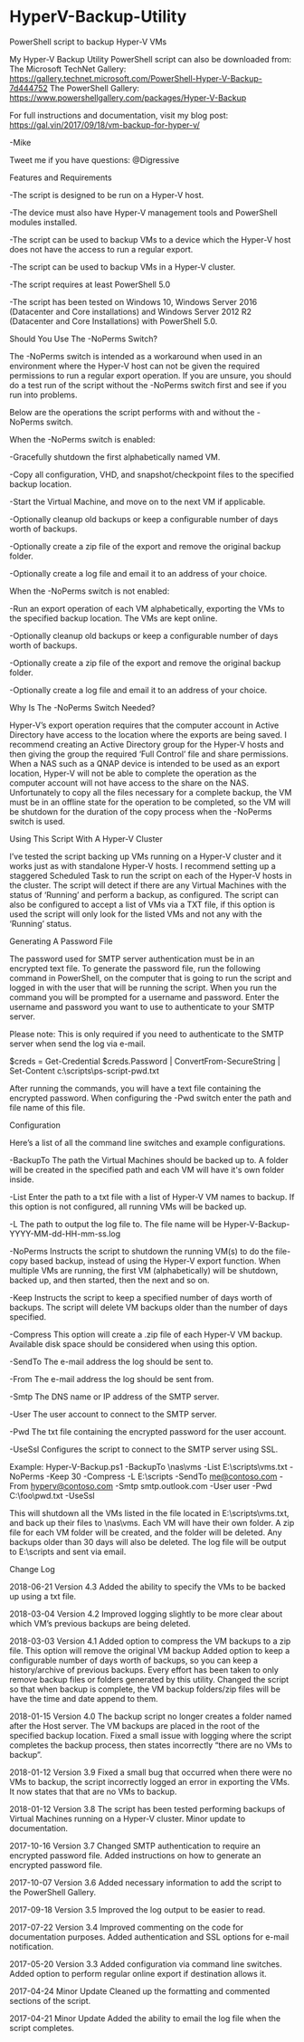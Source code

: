 # HyperV-Backup-Utility
PowerShell script to backup Hyper-V VMs

My Hyper-V Backup Utility PowerShell script can also be downloaded from:
The Microsoft TechNet Gallery: https://gallery.technet.microsoft.com/PowerShell-Hyper-V-Backup-7d444752
The PowerShell Gallery: https://www.powershellgallery.com/packages/Hyper-V-Backup

For full instructions and documentation, visit my blog post: https://gal.vin/2017/09/18/vm-backup-for-hyper-v/

-Mike

Tweet me if you have questions: @Digressive



Features and Requirements

-The script is designed to be run on a Hyper-V host.

-The device must also have Hyper-V management tools and PowerShell modules installed.

-The script can be used to backup VMs to a device which the Hyper-V host does not have the access to run a regular export.

-The script can be used to backup VMs in a Hyper-V cluster.

-The script requires at least PowerShell 5.0

-The script has been tested on Windows 10, Windows Server 2016 (Datacenter and Core installations) and Windows Server 2012 R2 (Datacenter and Core Installations) with PowerShell 5.0.



Should You Use The -NoPerms Switch?

The -NoPerms switch is intended as a workaround when used in an environment where the Hyper-V host can not be given the required permissions to run a regular export operation. If you are unsure, you should do a test run of the script without the -NoPerms switch first and see if you run into problems.

Below are the operations the script performs with and without the -NoPerms switch.


When the -NoPerms switch is enabled:

-Gracefully shutdown the first alphabetically named VM.

-Copy all configuration, VHD, and snapshot/checkpoint files to the specified backup location.

-Start the Virtual Machine, and move on to the next VM if applicable.

-Optionally cleanup old backups or keep a configurable number of days worth of backups.

-Optionally create a zip file of the export and remove the original backup folder.

-Optionally create a log file and email it to an address of your choice.


When the -NoPerms switch is not enabled:

-Run an export operation of each VM alphabetically, exporting the VMs to the specified backup location. The VMs are kept online.

-Optionally cleanup old backups or keep a configurable number of days worth of backups.

-Optionally create a zip file of the export and remove the original backup folder.

-Optionally create a log file and email it to an address of your choice.
 


Why Is The -NoPerms Switch Needed?

Hyper-V’s export operation requires that the computer account in Active Directory have access to the location where the exports are being saved. I recommend creating an Active Directory group for the Hyper-V hosts and then giving the group the required ‘Full Control’ file and share permissions. When a NAS such as a QNAP device is intended to be used as an export location, Hyper-V will not be able to complete the operation as the computer account will not have access to the share on the NAS. Unfortunately to copy all the files necessary for a complete backup, the VM must be in an offline state for the operation to be completed, so the VM will be shutdown for the duration of the copy process when the -NoPerms switch is used.



Using This Script With A Hyper-V Cluster

I’ve tested the script backing up VMs running on a Hyper-V cluster and it works just as with standalone Hyper-V hosts. I recommend setting up a staggered Scheduled Task to run the script on each of the Hyper-V hosts in the cluster. The script will detect if there are any Virtual Machines with the status of ‘Running’ and perform a backup, as configured. The script can also be configured to accept a list of VMs via a TXT file, if this option is used the script will only look for the listed VMs and not any with the ‘Running’ status.



Generating A Password File

The password used for SMTP server authentication must be in an encrypted text file. To generate the password file, run the following command in PowerShell, on the computer that is going to run the script and logged in with the user that will be running the script. When you run the command you will be prompted for a username and password. Enter the username and password you want to use to authenticate to your SMTP server.

Please note: This is only required if you need to authenticate to the SMTP server when send the log via e-mail.

$creds = Get-Credential
$creds.Password | ConvertFrom-SecureString | Set-Content c:\scripts\ps-script-pwd.txt

After running the commands, you will have a text file containing the encrypted password. When configuring the -Pwd switch enter the path and file name of this file.



Configuration

Here’s a list of all the command line switches and example configurations.

-BackupTo
The path the Virtual Machines should be backed up to. A folder will be created in the specified path and each VM will have it's own folder inside.

-List 
Enter the path to a txt file with a list of Hyper-V VM names to backup. If this option is not configured, all running VMs will be backed up.

-L
The path to output the log file to. The file name will be Hyper-V-Backup-YYYY-MM-dd-HH-mm-ss.log

-NoPerms
Instructs the script to shutdown the running VM(s) to do the file-copy based backup, instead of using the Hyper-V export function. When multiple VMs are running, the first VM (alphabetically) will be shutdown, backed up, and then started, then the next and so on.

-Keep
Instructs the script to keep a specified number of days worth of backups. The script will delete VM backups older than the number of days specified.

-Compress
This option will create a .zip file of each Hyper-V VM backup. Available disk space should be considered when using this option.

-SendTo
The e-mail address the log should be sent to.

-From
The e-mail address the log should be sent from.

-Smtp
The DNS name or IP address of the SMTP server.

-User
The user account to connect to the SMTP server.

-Pwd
The txt file containing the encrypted password for the user account.

-UseSsl
Configures the script to connect to the SMTP server using SSL.

Example:
Hyper-V-Backup.ps1 -BackupTo \\nas\vms -List E:\scripts\vms.txt -NoPerms -Keep 30 -Compress -L E:\scripts -SendTo me@contoso.com -From hyperv@contoso.com -Smtp smtp.outlook.com -User user -Pwd C:\foo\pwd.txt -UseSsl

This will shutdown all the VMs listed in the file located in E:\scripts\vms.txt, and back up their files to \\nas\vms. Each VM will have their own folder. A zip file for each VM folder will be created, and the folder will be deleted. Any backups older than 30 days will also be deleted. The log file will be output to E:\scripts and sent via email.



Change Log


2018-06-21 Version 4.3
Added the ability to specify the VMs to be backed up using a txt file.


2018-03-04 Version 4.2
Improved logging slightly to be more clear about which VM’s previous backups are being deleted.


2018-03-03 Version 4.1
Added option to compress the VM backups to a zip file. This option will remove the original VM backup
Added option to keep a configurable number of days worth of backups, so you can keep a history/archive of previous backups. Every effort has been taken to only remove backup files or folders generated by this utility.
Changed the script so that when backup is complete, the VM backup folders/zip files will be have the time and date append to them.


2018-01-15 Version 4.0
The backup script no longer creates a folder named after the Host server. The VM backups are placed in the root of the specified backup location.
Fixed a small issue with logging where the script completes the backup process, then states incorrectly “there are no VMs to backup”.


2018-01-12 Version 3.9
Fixed a small bug that occurred when there were no VMs to backup, the script incorrectly logged an error in exporting the VMs. It now states that that are no VMs to backup.


2018-01-12 Version 3.8
The script has been tested performing backups of Virtual Machines running on a Hyper-V cluster.
Minor update to documentation.


2017-10-16 Version 3.7
Changed SMTP authentication to require an encrypted password file.
Added instructions on how to generate an encrypted password file.


2017-10-07 Version 3.6
Added necessary information to add the script to the PowerShell Gallery.


2017-09-18 Version 3.5
Improved the log output to be easier to read.


2017-07-22 Version 3.4
Improved commenting on the code for documentation purposes.
Added authentication and SSL options for e-mail notification.


2017-05-20 Version 3.3
Added configuration via command line switches.
Added option to perform regular online export if destination allows it.


2017-04-24 Minor Update
Cleaned up the formatting and commented sections of the script.


2017-04-21 Minor Update
Added the ability to email the log file when the script completes.
